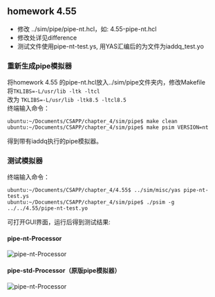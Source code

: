 ## homework 4.55
- 修改 ../sim/pipe/pipe-nt.hcl，如: 4.55-pipe-nt.hcl  
- 修改处详见difference
- 测试文件使用pipe-nt-test.ys, 用YAS汇编后的为文件为iaddq_test.yo

### 重新生成pipe模拟器
将homework 4.55 的pipe-nt.hcl放入../sim/pipe文件夹内，修改Makefile  
将```TKLIBS=-L/usr/lib -ltk -ltcl```  
改为 ```TKLIBS=-L/usr/lib -ltk8.5 -ltcl8.5```  
终端输入命令：  
```
ubuntu:~/Documents/CSAPP/chapter_4/sim/pipe$ make clean
ubuntu:~/Documents/CSAPP/chapter_4/sim/pipe$ make psim VERSION=nt
```
得到带有iaddq执行的pipe模拟器。  
### 测试模拟器  
终端输入命令：  
```
ubuntu:~/Documents/CSAPP/chapter_4/4.55$ ../sim/misc/yas pipe-nt-test.ys
ubuntu:~/Documents/CSAPP/chapter_4/sim/pipe$ ./psim -g ../../4.55/pipe-nt-test.yo
```  
可打开GUI界面，运行后得到测试结果:

#### pipe-nt-Processor  
![pipe-nt-Processor](https://github.com/DesmondoRay/CSAPP/blob/master/chapter_4/4.55/pipe-nt-Processor.png)  

#### pipe-std-Processor（原版pipe模拟器）  
![pipe-nt-Processor](https://github.com/DesmondoRay/CSAPP/blob/master/chapter_4/4.55/pipe-std-Processor.png)